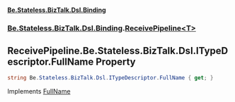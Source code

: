 #### [Be.Stateless.BizTalk.Dsl.Binding](README.md 'README')
### [Be.Stateless.BizTalk.Dsl.Binding](Be.Stateless.BizTalk.Dsl.Binding.md 'Be.Stateless.BizTalk.Dsl.Binding').[ReceivePipeline&lt;T&gt;](ReceivePipeline_T_.md 'Be.Stateless.BizTalk.Dsl.Binding.ReceivePipeline<T>')

## ReceivePipeline<T>.Be.Stateless.BizTalk.Dsl.ITypeDescriptor.FullName Property

```csharp
string Be.Stateless.BizTalk.Dsl.ITypeDescriptor.FullName { get; }
```

Implements [FullName](https://docs.microsoft.com/en-us/dotnet/api/Be.Stateless.BizTalk.Dsl.ITypeDescriptor.FullName 'Be.Stateless.BizTalk.Dsl.ITypeDescriptor.FullName')